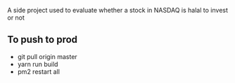 A side project used to evaluate whether a stock in NASDAQ is halal to invest or not

## To push to prod

* git pull origin master
* yarn run build
* pm2 restart all
